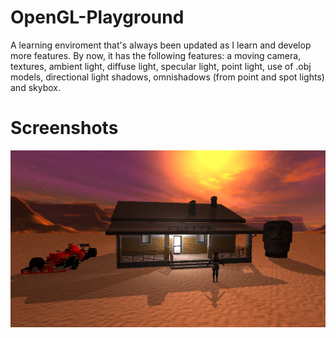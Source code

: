 # OpenGL-Playground

A learning enviroment that's always been updated as I learn and develop more features. By now, it has the following features: a moving camera, textures, ambient light, diffuse light, specular light, point light, use of .obj models, directional light shadows, omnishadows (from point and spot lights) and skybox.

# Screenshots

![Screenshot 1](https://github.com/lucpena/OpenGL-Playground/blob/main/ss/opengl.png)
